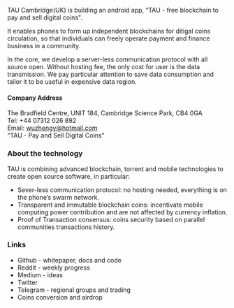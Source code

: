 TAU Cambridge(UK) is building an android app, “TAU - free blockchain to pay and sell digital coins". <br>

It enables phones to form up independent blockchains for ditigal coins circulation, so that individuals can freely operate payment and finance business in a community.

In the core, we develop a server-less communication protocol with all source open. Without hosting fee, the only cost for user is the data transmission. We pay particular attention to save data consumption and tailor it to be useful in expensive data region.

#### Company Address
The Bradfield Centre, UNIT 184, Cambridge Science Park, CB4 0GA <br>
Tel: +44 07312 026 892 <br>
Email: wuzhengy@hotmail.com <br>
“TAU - Pay and Sell Digital Coins” <br>

### About the technology

TAU is combining advanced blockchain, torrent and mobile technologies to create open source software, in particular:
* Sever-less communication protocol: no hosting needed, everything is on the phone’s swarm network.
* Transparent and immutable blockchain coins: incentivate mobile computing power contribution and are not affected by currency inflation.
* Proof of Transaction consensus: coins security based on parallel communities transactions history. 

### Links
* Github - whitepaper, docs and code
* Reddit - weekly progress
* Medium - ideas
* Twitter
* Telegram - regional groups and trading
* Coins conversion and airdrop
